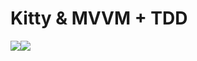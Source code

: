 # Kitty & MVVM + TDD


<img src="https://github.com/RomanTsisyk/Kitty_rank/blob/master/new_kitty.gif"><img src="https://github.com/RomanTsisyk/Kitty_rank/blob/master/recycle_vew.gif">
